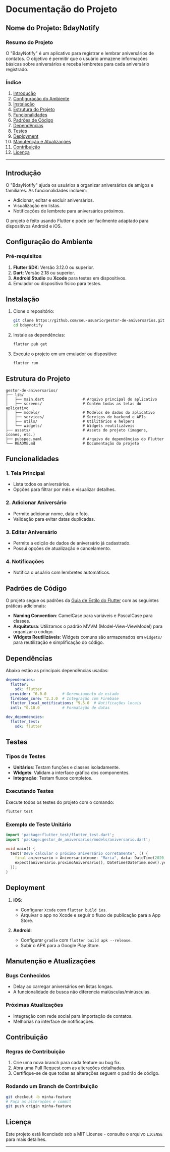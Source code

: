 
# Documentação do Projeto

## Nome do Projeto: **BdayNotify**

### Resumo do Projeto
O "BdayNotify" é um aplicativo para registrar e lembrar aniversários de contatos. O objetivo é permitir que o usuário armazene informações básicas sobre aniversários e receba lembretes para cada aniversário registrado.

### Índice
1. [Introdução](#introdução)
2. [Configuração do Ambiente](#configuração-do-ambiente)
3. [Instalação](#instalação)
4. [Estrutura do Projeto](#estrutura-do-projeto)
5. [Funcionalidades](#funcionalidades)
6. [Padrões de Código](#padrões-de-código)
7. [Dependências](#dependências)
8. [Testes](#testes)
9. [Deployment](#deployment)
10. [Manutenção e Atualizações](#manutenção-e-atualizações)
11. [Contribuição](#contribuição)
12. [Licença](#licença)

---

## Introdução
O "BdayNotify" ajuda os usuários a organizar aniversários de amigos e familiares. As funcionalidades incluem:
- Adicionar, editar e excluir aniversários.
- Visualização em listas.
- Notificações de lembrete para aniversários próximos.
  
O projeto é feito usando Flutter e pode ser facilmente adaptado para dispositivos Android e iOS.

## Configuração do Ambiente

### Pré-requisitos
1. **Flutter SDK**: Versão 3.12.0 ou superior.
2. **Dart**: Versão 2.18 ou superior.
3. **Android Studio** ou **Xcode** para testes em dispositivos.
4. Emulador ou dispositivo físico para testes.


## Instalação

1. Clone o repositório:
    ```bash
    git clone https://github.com/seu-usuario/gestor-de-aniversarios.git
    cd bdaynotify
    ```

2. Instale as dependências:
    ```bash
    flutter pub get
    ```

3. Execute o projeto em um emulador ou dispositivo:
    ```bash
    flutter run
    ```

## Estrutura do Projeto

```plaintext
gestor-de-aniversarios/
├── lib/
│   ├── main.dart                 # Arquivo principal do aplicativo
│   ├── screens/                  # Contém todas as telas do aplicativo
│   ├── models/                   # Modelos de dados do aplicativo
│   ├── services/                 # Serviços de backend e APIs
│   ├── utils/                    # Utilitários e helpers
│   └── widgets/                  # Widgets reutilizáveis
├── assets/                       # Assets do projeto (imagens, ícones, etc.)
├── pubspec.yaml                  # Arquivo de dependências do Flutter
└── README.md                     # Documentação do projeto
```

## Funcionalidades

### 1. Tela Principal
- Lista todos os aniversários.
- Opções para filtrar por mês e visualizar detalhes.

### 2. Adicionar Aniversário
- Permite adicionar nome, data e foto.
- Validação para evitar datas duplicadas.

### 3. Editar Aniversário
- Permite a edição de dados de aniversário já cadastrado.
- Possui opções de atualização e cancelamento.

### 4. Notificações
- Notifica o usuário com lembretes automáticos.

## Padrões de Código
O projeto segue os padrões da [Guia de Estilo do Flutter](https://dart.dev/guides/language/effective-dart) com as seguintes práticas adicionais:
- **Naming Convention**: CamelCase para variáveis e PascalCase para classes.
- **Arquitetura**: Utilizamos o padrão MVVM (Model-View-ViewModel) para organizar o código.
- **Widgets Reutilizáveis**: Widgets comuns são armazenados em `widgets/` para reutilização e simplificação do código.

## Dependências

Abaixo estão as principais dependências usadas:

```yaml
dependencies:
  flutter:
    sdk: flutter
  provider: ^6.0.0       # Gerenciamento de estado
  firebase_core: ^2.3.0  # Integração com Firebase
  flutter_local_notifications: ^9.5.0  # Notificações locais
  intl: ^0.18.0          # Formatação de datas

dev_dependencies:
  flutter_test:
    sdk: flutter
```

## Testes

### Tipos de Testes
- **Unitários**: Testam funções e classes isoladamente.
- **Widgets**: Validam a interface gráfica dos componentes.
- **Integração**: Testam fluxos completos.

### Executando Testes
Execute todos os testes do projeto com o comando:
```bash
flutter test
```

### Exemplo de Teste Unitário

```dart
import 'package:flutter_test/flutter_test.dart';
import 'package:gestor_de_aniversarios/models/aniversario.dart';

void main() {
  test('Deve calcular o próximo aniversário corretamente', () {
    final aniversario = Aniversario(nome: "Maria", data: DateTime(2020, 5, 14));
    expect(aniversario.proximoAniversario(), DateTime(DateTime.now().year, 5, 14));
  });
}
```

## Deployment

1. **iOS**:
    - Configurar `Xcode` com `flutter build ios`.
    - Arquivar o app no Xcode e seguir o fluxo de publicação para a App Store.

2. **Android**:
    - Configurar `gradle` com `flutter build apk --release`.
    - Subir o APK para a Google Play Store.

## Manutenção e Atualizações

### Bugs Conhecidos
- Delay ao carregar aniversários em listas longas.
- A funcionalidade de busca não diferencia maiúsculas/minúsculas.

### Próximas Atualizações
- Integração com rede social para importação de contatos.
- Melhorias na interface de notificações.

## Contribuição

### Regras de Contribuição
1. Crie uma nova branch para cada feature ou bug fix.
2. Abra uma Pull Request com as alterações detalhadas.
3. Certifique-se de que todas as alterações seguem o padrão de código.

### Rodando um Branch de Contribuição
```bash
git checkout -b minha-feature
# Faça as alterações e commit
git push origin minha-feature
```

## Licença
Este projeto está licenciado sob a MIT License - consulte o arquivo `LICENSE` para mais detalhes.

---

